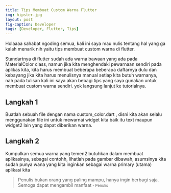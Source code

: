 ```yaml
---
title: Tips Membuat Custom Warna Flutter
img: hipster.jpg
layout: post
fig-caption: Developer
tags: [Developer, Flutter, Tips]
---
```


Holaaaa sahabat ngoding semua, kali ini saya mau nulis tentang hal yang ga kalah menarik nih yaitu tips membuat custom warna di flutter.

Standartnya di flutter sudah ada warna bawaan yang ada pada MaterialColor class, namun jika kita menghendaki pewarnaan sendiri pada aplikas kita, kita harus membuat beberapa beberapa daftarnya dulu dan kebayang jika kita harus menulisnya manual setiap kita butuh warnanya, nah pada tulisan kali ini saya akan bebagi tips yang saya gunakan untuk membuat custom warna sendiri. yok langsung lanjut ke tutorialnya.

## Langkah 1 ##
Buatlah sebuah file dengan nama custom_color.dart , disni kita akan selalu menggunakan file ini untuk mewarnai widget kita baik itu text maupun widget2 lain yang dapat diberikan warna.

## Langkah 2 ##
Kumpulkan semua warna yang temen2 butuhkan dalam membuat aplikasinya, sebagai contohh, lihatlah pada gambar dibawah, asumsinya kita sudah punya wana yang kita inginkan sebagai warna primary (utama) aplikasi kita




>Penulis bukan orang yang paling mampu, hanya ingin berbagi saja. Semoga dapat mengambil manfaat<small> - Penulis</small>